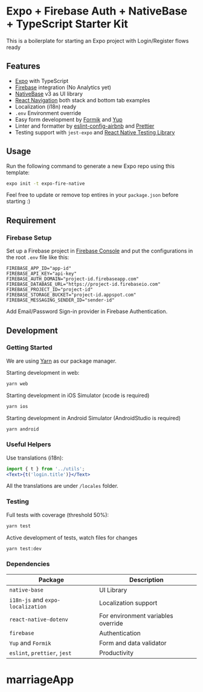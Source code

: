 # Expo + Firebase Auth + NativeBase + TypeScript Starter Kit

This is a boilerplate for starting an Expo project with Login/Register flows ready

## Features

- [Expo](https://expo.dev) with TypeScript
- [Firebase](https://firebase.google.com) integration (No Analytics yet)
- [NativeBase](https://nativebase.io) v3 as UI library
- [React Navigation](https://reactnavigation.org) both stack and bottom tab examples
- Localization (i18n) ready
- `.env` Environment override
- Easy form development by [Formik](https://formik.org) and [Yup](https://github.com/jquense/yup)
- Linter and formatter by [eslint-config-airbnb](https://www.npmjs.com/package/eslint-config-airbnb) and [Prettier](https://prettier.io)
- Testing support with `jest-expo` and [React Native Testing Library](https://github.com/callstack/react-native-testing-library)

## Usage

Run the following command to generate a new Expo repo using this template:

```bash
expo init -t expo-fire-native
```

Feel free to update or remove top entires in your `package.json` before starting :)

## Requirement

### Firebase Setup

Set up a Firebase project in [Firebase Console](http://console.firebase.google.com/) and put the configurations in the root `.env` file like this:

```
FIREBASE_APP_ID="app-id"
FIREBASE_API_KEY="api-key"
FIREBASE_AUTH_DOMAIN="project-id.firebaseapp.com"
FIREBASE_DATABASE_URL="https://project-id.firebaseio.com"
FIREBASE_PROJECT_ID="project-id"
FIREBASE_STORAGE_BUCKET="project-id.appspot.com"
FIREBASE_MESSAGING_SENDER_ID="sender-id"
```

Add Email/Password Sign-in provider in Firebase Authentication.

## Development

### Getting Started

We are using [Yarn](https://yarnpkg.com) as our package manager.

Starting development in web:

```bash
yarn web
```

Starting development in iOS Simulator (xcode is required)

```bash
yarn ios
```

Starting development in Android Simulator (AndroidStudio is required)

```bash
yarn android
```

### Useful Helpers

Use translations (i18n):

```jsx
import { t } from '../utils';
<Text>{t('login.title')}</Text>
```

All the translations are under `/locales` folder.

### Testing

Full tests with coverage (threshold 50%):

```bash
yarn test
```

Active development of tests, watch files for changes

```bash
yarn test:dev
```

### Dependencies

Package | Description
-|-
`native-base` | UI Library
`i18n-js` and `expo-localization` | Localization support
`react-native-dotenv` | For environment variables override
`firebase` | Authentication
`Yup` and `Formik` | Form and data validator
`eslint`, `prettier`, `jest` | Productivity
# marriageApp
